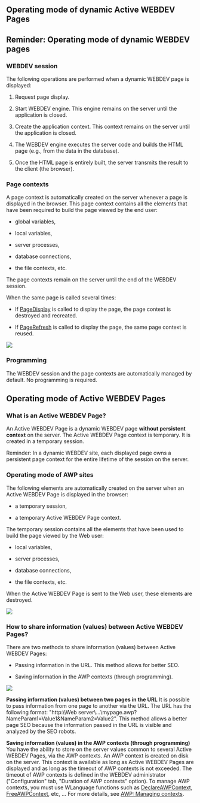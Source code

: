 
## Operating mode of dynamic Active WEBDEV Pages
			



<a name="NOTE1"></a>
<a name="NOTE1_1"></a>


## Reminder: Operating mode of dynamic WEBDEV pages
<a name="reminder_operating_mode_dynamic_webdev_pages_ELTTEXTE000163"></a>


### WEBDEV session
<a name="webdev_session_ELTPARAGRAPHE000010"></a>

The following operations are performed when a dynamic WEBDEV page is displayed: 

1. Request page display.

2. Start WEBDEV engine. This engine remains on the server until the application is closed.

3. Create the application context. This context remains on the server until the application is closed.

4. The WEBDEV engine executes the server code and builds the HTML page (e.g., from the data in the database).

5. Once the HTML page is entirely built, the server transmits the result to the client (the browser). 







### Page contexts
<a name="page_contexts_ELTPARAGRAPHE000022"></a>

A page context is automatically created on the server whenever a page is displayed in the browser. This page context contains all the elements that have been required to build the page viewed by the end user: 

- global variables,

- local variables,

- server processes, 

- database connections, 

- the file contexts, etc.




The page contexts remain on the server until the end of the WEBDEV session. 

When the same page is called several times: 

- If [PageDisplay](../WDLang2/3058008.md) is called to display the page, the page context is destroyed and recreated. 

- If [PageRefresh](../WDLang2/3058011.md) is called to display the page, the same page context is reused.




![](https://doc.pcsoft.fr/en-US/images/image.awp?langid=3&name=PageAffiche_Ctx.gif)





### Programming
<a name="programming_ELTPARAGRAPHE000049"></a>

The WEBDEV session and the page contexts are automatically managed by default. No programming is required. 





<a name="NOTE2"></a>
<a name="NOTE2_1"></a>


## Operating mode of Active WEBDEV Pages
<a name="operating_mode_active_webdev_pages_ELTTEXTE000199"></a>


### What is an Active WEBDEV Page?
<a name="what_active_webdev_page_ELTPARAGRAPHE000059"></a>

An Active WEBDEV Page is a dynamic WEBDEV page **without persistent context** on the server. The Active WEBDEV Page context is temporary. It is created in a temporary session. 

Reminder: In a dynamic WEBDEV site, each displayed page owns a persistent page context for the entire lifetime of the session on the server. 


### Operating mode of AWP sites
<a name="operating_mode_awp_sites_ELTPARAGRAPHE000066"></a>

The following elements are automatically created on the server when an Active WEBDEV Page is displayed in the browser: 

- a temporary session,

- a temporary Active WEBDEV Page context. 




The temporary session contains all the elements that have been used to build the page viewed by the Web user: 

- local variables,

- server processes, 

- database connections, 

- the file contexts, etc.




When the Active WEBDEV Page is sent to the Web user, these elements are destroyed. 

![](https://doc.pcsoft.fr/en-US/images/image.awp?langid=3&name=PageAffiche_AWP.gif)





### How to share information (values) between Active WEBDEV Pages?
<a name="how_share_information_values_between_active_webdev_pages_ELTPARAGRAPHE000086"></a>

There are two methods to share information (values) between Active WEBDEV Pages:

- Passing information in the URL. This method allows for better SEO.

- Saving information in the AWP contexts (through programming).




![](https://doc.pcsoft.fr/en-US/images/image.awp?langid=3&name=PageAffiche_AWP2.gif)


**Passing information (values) between two pages in the URL**
It is possible to pass information from one page to another via the URL. The URL has the following format: "http:\\\\Web server\\...\\mypage.awp?NameParam1=Value1&NameParam2=Value2".
This method allows a better page SEO because the information passed in the URL is visible and analyzed by the SEO robots.

**Saving information (values) in the AWP contexts (through programming)**
You have the ability to store on the server values common to several Active WEBDEV Pages, via the AWP contexts. An AWP context is created on disk on the server. This context is available as long as Active WEBDEV Pages are displayed and as long as the timeout of AWP contexts is not exceeded. The timeout of AWP contexts is defined in the WEBDEV administrator ("Configuration" tab, "Duration of AWP contexts" option).
To manage AWP contexts, you must use WLanguage functions such as [DeclareAWPContext](../WDLang2/3058028.md), [FreeAWPContext](../WDLang2/1000020429.md), etc, ...
For more details, see [AWP: Managing contexts](../WDChamp/3539060.md).


